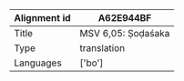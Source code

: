 |Alignment id | A62E944BF
| --- | --- 
|Title | MSV 6,05: Ṣoḍaśaka 
|Type | translation
|Languages | ['bo']